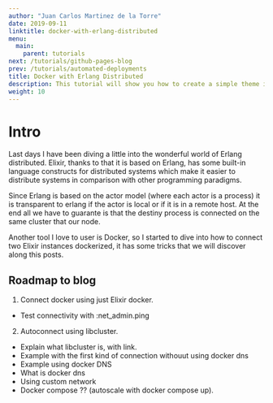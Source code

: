 ```yaml
---
author: "Juan Carlos Martinez de la Torre"
date: 2019-09-11
linktitle: docker-with-erlang-distributed
menu:
  main:
    parent: tutorials
next: /tutorials/github-pages-blog
prev: /tutorials/automated-deployments
title: Docker with Erlang Distributed
description: This tutorial will show you how to create a simple theme in Hugo.
weight: 10
---
```


# Intro 

Last days I have been diving a little into the wonderful world of Erlang distributed. Elixir, thanks to that it is based on Erlang, has some built-in language constructs for distributed systems which make it easier to distribute systems in comparison with other programming paradigms.

Since Erlang is based on the actor model (where each actor is a process) it is transparent to erlang if the actor is local or if it is in a remote host. At the end all we have to guarante is that the destiny process is connected on the same cluster that our node.

Another tool I love to user is Docker, so I started to dive into how to connect two Elixir instances dockerized, it has some tricks that we will discover along this posts.

## Roadmap to blog

1. Connect docker using just Elixir docker. 
 - Test connectivity with :net_admin.ping
2. Autoconnect using libcluster.
 - Explain what libcluster is, with link. 
 - Example with the first kind of connection withouut using docker dns
 - Example using docker DNS
  - What is docker dns
  - Using custom network 
 - Docker compose ?? (autoscale with docker compose up).




